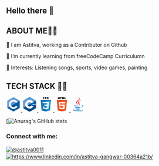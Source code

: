 Hello there 👋
-------------------------------------------------------------------------------------------------------------------------------------------------------------


ABOUT ME👨‍💻
-------------------------------------------------------------------------------------------------------------------------------------------------------------
👀 I am Astitva, working as a Contributor on Github

🌱 I’m currently learning from freeCodeCamp Curriculumn

💞️ Interests: Listening songs, sports, video games, painting



TECH STACK 👨‍💻
-------------------------------------------------------------------------------------------------------------------------------------------------------------

<p align="left"> <a href="https://www.cprogramming.com/" target="_blank" rel="noreferrer"> <img src="https://raw.githubusercontent.com/devicons/devicon/master/icons/c/c-original.svg" alt="c" width="40" height="40"/> </a> <a href="https://www.w3schools.com/cpp/" target="_blank" rel="noreferrer"> <img src="https://raw.githubusercontent.com/devicons/devicon/master/icons/cplusplus/cplusplus-original.svg" alt="cplusplus" width="40" height="40"/> </a> <a href="https://www.w3schools.com/css/" target="_blank" rel="noreferrer"> <img src="https://raw.githubusercontent.com/devicons/devicon/master/icons/css3/css3-original-wordmark.svg" alt="css3" width="40" height="40"/> </a> <a href="https://www.w3.org/html/" target="_blank" rel="noreferrer"> <img src="https://raw.githubusercontent.com/devicons/devicon/master/icons/html5/html5-original-wordmark.svg" alt="html5" width="40" height="40"/> </a> <a href="https://www.java.com" target="_blank" rel="noreferrer"> <img src="https://raw.githubusercontent.com/devicons/devicon/master/icons/java/java-original.svg" alt="java" width="40" height="40"/> </a> </p>




[![Anurag's GitHub stats](https://github-readme-stats.vercel.app/api?username=astitva0011&show_icons=true&theme=radical)





<h3 align="left">Connect with me:</h3>
<p align="left">
<a href="https://twitter.com/@astitva0011" target="blank"><img align="center" src="https://raw.githubusercontent.com/rahuldkjain/github-profile-readme-generator/master/src/images/icons/Social/twitter.svg" alt="@astitva0011" height="30" width="40" /></a>
<a href="https://www.linkedin.com/in/astitva-gangwar-00364a21b/" target="blank"><img align="center" src="https://raw.githubusercontent.com/rahuldkjain/github-profile-readme-generator/master/src/images/icons/Social/linked-in-alt.svg" alt="https://www.linkedin.com/in/astitva-gangwar-00364a21b/" height="30" width="40" /></a>
</p>

